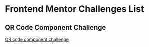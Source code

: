 # Frontend Mentor Challenges List

## QR Code Component Challenge
[QR code component challenge](https://jedcanchola.github.io/frontend-challenges/qr-component/qr-code-component-main)
